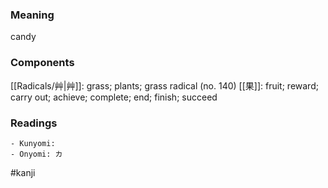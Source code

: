### Meaning

candy

### Components

[[Radicals/艸|艸]]: grass; plants; grass radical (no. 140) [[果]]: fruit; reward; carry out; achieve; complete; end; finish; succeed

### Readings

```
- Kunyomi: 
- Onyomi: カ
```

#kanji